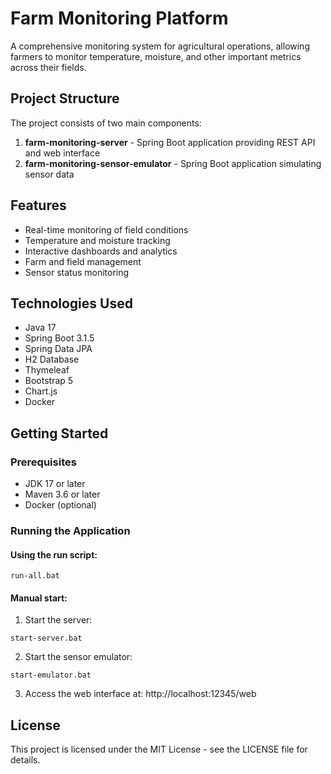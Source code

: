 # Farm Monitoring Platform

A comprehensive monitoring system for agricultural operations, allowing farmers to monitor temperature, moisture, and other important metrics across their fields.

## Project Structure

The project consists of two main components:

1. **farm-monitoring-server** - Spring Boot application providing REST API and web interface
2. **farm-monitoring-sensor-emulator** - Spring Boot application simulating sensor data

## Features

- Real-time monitoring of field conditions
- Temperature and moisture tracking
- Interactive dashboards and analytics
- Farm and field management
- Sensor status monitoring

## Technologies Used

- Java 17
- Spring Boot 3.1.5
- Spring Data JPA
- H2 Database
- Thymeleaf
- Bootstrap 5
- Chart.js
- Docker

## Getting Started

### Prerequisites

- JDK 17 or later
- Maven 3.6 or later
- Docker (optional)

### Running the Application

#### Using the run script:

```
run-all.bat
```

#### Manual start:

1. Start the server:
```
start-server.bat
```

2. Start the sensor emulator:
```
start-emulator.bat
```

3. Access the web interface at: http://localhost:12345/web

## License

This project is licensed under the MIT License - see the LICENSE file for details. 